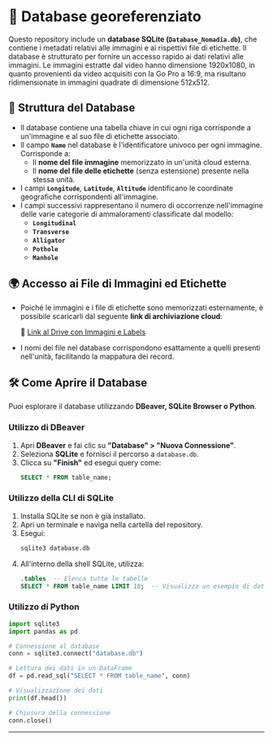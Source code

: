 # 📂 Database georeferenziato

Questo repository include un **database SQLite (`Database_Nomadia.db`)**, che contiene i metadati relativi alle immagini e ai rispettivi file di etichette. Il database è strutturato per fornire un accesso rapido ai dati relativi alle immagini. Le immagini estratte dal video hanno dimensione 1920x1080, in quanto provenienti da video acquisiti con la Go Pro a 16:9, ma risultano ridimensionate in immagini quadrate di dimensione 512x512.

## 🔹 Struttura del Database
- Il database contiene una tabella chiave in cui ogni riga corrisponde a un'immagine e al suo file di etichette associato.
- Il campo **`Name`** nel database è l'identificatore univoco per ogni immagine. Corrisponde a:
  - Il **nome del file immagine** memorizzato in un'unità cloud esterna.
  - Il **nome del file delle etichette** (senza estensione) presente nella stessa unità.
- I campi **`Longitude`**, **`Latitude`**, **`Altitude`** identificano le coordinate geografiche corrispondenti all'immagine.
- I campi successivi rappresentano il numero di occorrenze nell'immagine delle varie categorie di ammaloramenti classificate dal modello:
  - **`Longitudinal`**
  - **`Transverse`**
  - **`Alligator`**
  - **`Pothole`**
  - **`Manhole`**

## 🌍 Accesso ai File di Immagini ed Etichette
- Poiché le immagini e i file di etichette sono memorizzati esternamente, è possibile scaricarli dal seguente **link di archiviazione cloud**:
  
  🔗 [Link al Drive con Immagini e Labels](https://ipoolsrl-my.sharepoint.com/:f:/g/personal/ipool_ipoolsrl_onmicrosoft_com/Et9-T43Q9wdMmYar3HdepBoBtfXzYF4Liwcsn4uJGmQwBw?e=qv6wV7)
  
- I nomi dei file nel database corrispondono esattamente a quelli presenti nell'unità, facilitando la mappatura dei record.

## 🛠 Come Aprire il Database
Puoi esplorare il database utilizzando **DBeaver, SQLite Browser o Python**.

### Utilizzo di DBeaver
1. Apri **DBeaver** e fai clic su **"Database" > "Nuova Connessione"**.
2. Seleziona **SQLite** e fornisci il percorso a `database.db`.
3. Clicca su **"Finish"** ed esegui query come:
   ```sql
   SELECT * FROM table_name;
   ```

### Utilizzo della CLI di SQLite
1. Installa SQLite se non è già installato.
2. Apri un terminale e naviga nella cartella del repository.
3. Esegui:
   ```sh
   sqlite3 database.db
   ```
4. All'interno della shell SQLite, utilizza:
   ```sql
   .tables  -- Elenca tutte le tabelle
   SELECT * FROM table_name LIMIT 10;  -- Visualizza un esempio di dati
   ```

### Utilizzo di Python
```python
import sqlite3
import pandas as pd

# Connessione al database
conn = sqlite3.connect("database.db")

# Lettura dei dati in un DataFrame
df = pd.read_sql("SELECT * FROM table_name", conn)

# Visualizzazione dei dati
print(df.head())

# Chiusura della connessione
conn.close()
```

---
